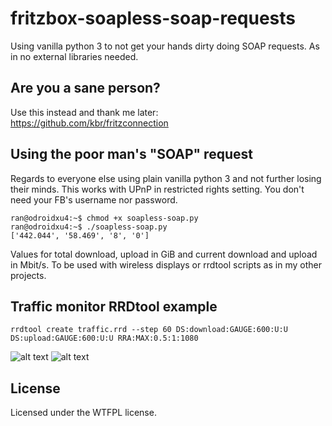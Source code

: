 # fritzbox-soapless-soap-requests
Using vanilla python 3 to not get your hands dirty doing SOAP requests. As in no external libraries needed.

## Are you a sane person?
Use this instead and thank me later:  
https://github.com/kbr/fritzconnection  

## Using the poor man's "SOAP" request
Regards to everyone else using plain vanilla python 3 and not further losing their minds. This works with UPnP in restricted rights setting. You don't need your FB's username nor password.

```
ran@odroidxu4:~$ chmod +x soapless-soap.py
ran@odroidxu4:~$ ./soapless-soap.py
['442.044', '58.469', '8', '0']
```
Values for total download, upload in GiB and current download and upload in Mbit/s. To be used with wireless displays or rrdtool scripts as in my other projects.

## Traffic monitor RRDtool example
```
rrdtool create traffic.rrd --step 60 DS:download:GAUGE:600:U:U DS:upload:GAUGE:600:U:U RRA:MAX:0.5:1:1080
```
![alt text](https://raw.githubusercontent.com/ran-sama/fritzbox-soapless-soap-requests/master/images/dl_example.png
)
![alt text](https://raw.githubusercontent.com/ran-sama/fritzbox-soapless-soap-requests/master/images/ul_example.png
)

## License
Licensed under the WTFPL license.
